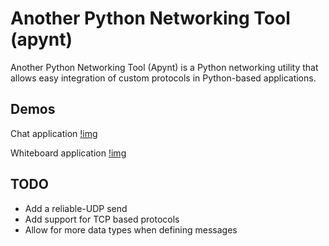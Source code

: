 # Another Python Networking Tool (apynt)
Another Python Networking Tool (Apynt) is a Python networking utility that allows easy integration of custom protocols in
Python-based applications.  

## Demos
Chat application
[!img](demo/chat.webm)


Whiteboard application
[!img](demo/whiteboard.webm)

## TODO
* Add a reliable-UDP send
* Add support for TCP based protocols
* Allow for more data types when defining messages